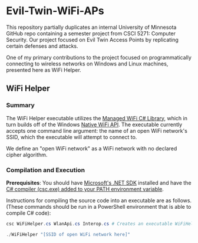 # Evil-Twin-WiFi-APs

This repository partially duplicates an internal University of Minnesota GitHub repo containing a semester project from CSCI 5271: Computer Security. Our project focused on Evil Twin Access Points by replicating certain defenses and attacks. 

One of my primary contributions to the project focused on programmatically connecting to wireless networks on Windows and Linux machines, presented here as WiFi Helper.

## WiFi Helper
### Summary
The WiFi Helper executable utilizes the [Managed WiFi C# Library](https://managedwifi.codeplex.com/), which in turn builds off of the Windows [Native WiFi API](https://msdn.microsoft.com/en-us/library/ms705969.aspx). The executable currently accepts one command line argument: the name of an open WiFi network's SSID, which the executable will attempt to connect to. 

We define an "open WiFi network" as a WiFi network with no declared cipher algorithm.


### Compilation and Execution

**Prerequisites**: You should have [Microsoft's .NET SDK](https://www.microsoft.com/net/learn/get-started/windows) installed and have the [C# compiler (csc.exe) added to your PATH environment variable](https://stackoverflow.com/questions/3425515/compiling-c-sharp-code-from-the-command-line-gives-error).

Instructions for compiling the source code into an executable are as follows. (These commands should be run in a PowerShell environment that is able to compile C# code):


```PowerShell
csc WiFiHelper.cs WlanApi.cs Interop.cs # Creates an executable WiFiHelper.exe file

./WiFiHelper "[SSID of open WiFi network here]"
```

